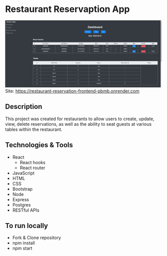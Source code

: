 # Restaurant Reservaption App
![alt text](<Screenshot (1)-1.png>)
Site: https://restaurant-reservation-frontend-pbmb.onrender.com
## Description
This project was created for restaurants to allow users to create, update, view, delete reservations, as well as the ability to seat guests at various tables within the restaurant.

## Technologies & Tools
* React
  * React hooks
  * React router
* JavaScript
* HTML
* CSS
* Bootstrap
* Node
* Express
* Postgres
* RESTful APIs

## To run locally
* Fork & Clone repository
* npm install
* npm start
